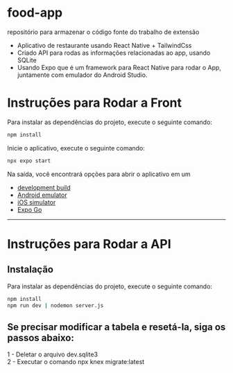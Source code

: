 # food-app
repositório para armazenar o código fonte do trabalho de extensão 
- Aplicativo de restaurante usando React Native + TailwindCss 
- Criado API para rodas as informações relacionadas ao app, usando SQLite
-  Usando Expo que é um framework para React Native para rodar o App, juntamente com emulador do Android Studio.

# Instruções para Rodar a Front

Para instalar as dependências do projeto, execute o seguinte comando:

```bash
npm install
```
Inicie o aplicativo, execute o seguinte comando:

```bash
npx expo start
```
 Na saída, você encontrará opções para abrir o aplicativo em um
- [development build](https://docs.expo.dev/develop/development-builds/introduction/)
- [Android emulator](https://docs.expo.dev/workflow/android-studio-emulator/)
- [iOS simulator](https://docs.expo.dev/workflow/ios-simulator/)
- [Expo Go](https://expo.dev/go)
___
# Instruções para Rodar a API

## Instalação

Para instalar as dependências do projeto, execute o seguinte comando:

```bash
npm install
npm run dev | nodemon server.js
```

## Se precisar modificar a tabela e resetá-la, siga os passos abaixo:

1 - Deletar o arquivo dev.sqlite3 <br>
2 - Executar o comando npx knex migrate:latest
